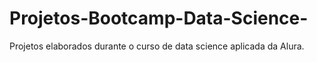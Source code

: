 # Projetos-Bootcamp-Data-Science-
 Projetos elaborados durante o curso de data science aplicada da Alura.

